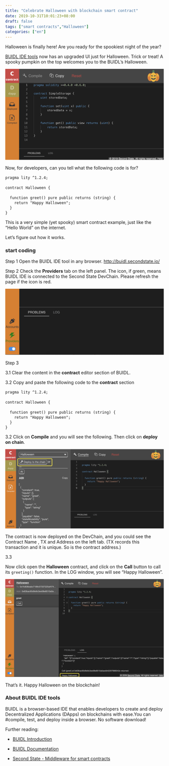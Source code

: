 ```yaml
---
title: "Celebrate Halloween with blockchain smart contract"
date: 2019-10-31T10:01:23+08:00
draft: false
tags: ["smart contracts","Halloween"] 
categories: ["en"]
---
```


Halloween is finally here! Are you ready for the spookiest night of the year?

[BUIDL IDE  tools](https://secondstate.io/buidl) now has an upgraded UI just for Halloween. Trick or treat! A spooky pumpkin on the top welcomes you to the BUIDL’s Halloween.

![](/images/20191031-halloween-02.png)

Now, for developers, can you tell what the following code is for?

```
pragma lity ^1.2.4;

contract Halloween {
    
  function greet() pure public returns (string) {
    return "Happy Halloween";
  }
}
```

This is a very simple (yet spooky) smart contract example, just like the “Hello World” on the internet.

Let’s figure out how it works.

### start coding

Step 1
Open the BUIDL IDE tool in any browser. http://buidl.secondstate.io/

Step 2
Check the **Providers** tab on the left panel. The icon, if green, means BUIDL IDE is connected to the Second State DevChain. Please refresh the page if the icon is red.

![](/images/20191031-Halloween-04.png)

Step 3

3.1 Clear the content in the **contract** editor section of BUIDL.

3.2 Copy and paste the following code to the **contract** section 

```
pragma lity ^1.2.4;

contract Halloween {
    
  function greet() pure public returns (string) {
    return "Happy Halloween";
  }
}
```

3.2 Click on **Compile** and you will see the following. Then click on **deploy on chain**.

![](/images/20191031-Halloween-03.png)

The contract is now deployed on the DevChain, and you could see the Contract Name , TX and Address on the left tab. (TX records this transaction and it is unique. So is the contract address.)

3.3 

Now click open the **Halloween** contract, and click on the **Call** button to call its `greeting()` function. In the LOG window, you will see “Happy Halloween”.

![](/images/20191031-halloween-01.png)

That’s it. Happy Halloween on the blockchain!

### About BUIDL IDE tools

BUIDL is a browser-based IDE that enables developers to create and deploy Decentralized Applications (DApps) on blockchains with ease.‪You can #compile, test, and deploy inside a browser. No software download!‬

Further reading:

* [BUIDL Introduction](https://www.secondstate.io/buidl)

* [BUIDL Documentation](https://docs.secondstate.io/buidl-developer-tool/getting-started)

* [Second State - Middleware for smart contracts](https://www.secondstate.io/)
